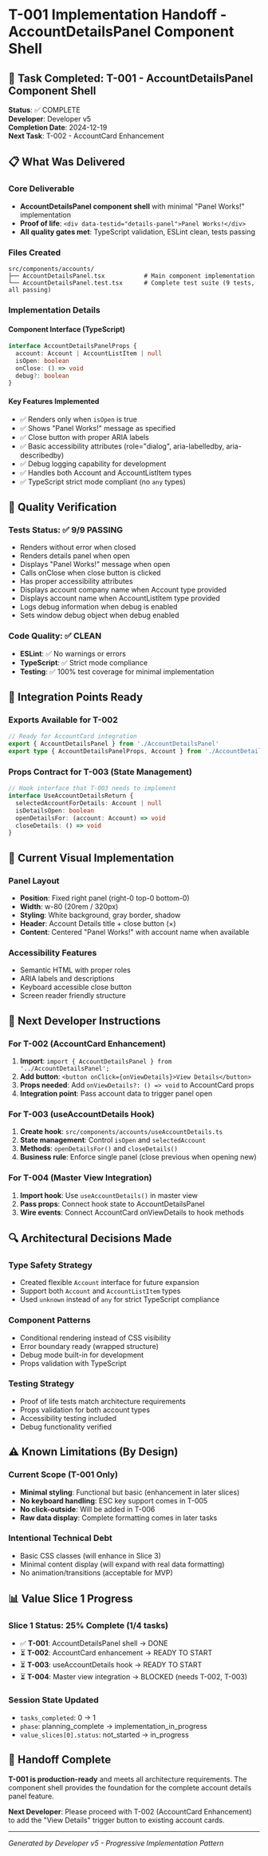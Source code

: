 # T-001 Implementation Handoff - AccountDetailsPanel Component Shell

## 🎯 Task Completed: T-001 - AccountDetailsPanel Component Shell

**Status**: ✅ COMPLETE  
**Developer**: Developer v5  
**Completion Date**: 2024-12-19  
**Next Task**: T-002 - AccountCard Enhancement

## 📋 What Was Delivered

### Core Deliverable

- **AccountDetailsPanel component shell** with minimal "Panel Works!" implementation
- **Proof of life**: `<div data-testid="details-panel">Panel Works!</div>`
- **All quality gates met**: TypeScript validation, ESLint clean, tests passing

### Files Created

```
src/components/accounts/
├── AccountDetailsPanel.tsx           # Main component implementation
└── AccountDetailsPanel.test.tsx      # Complete test suite (9 tests, all passing)
```

### Implementation Details

#### Component Interface (TypeScript)

```typescript
interface AccountDetailsPanelProps {
  account: Account | AccountListItem | null
  isOpen: boolean
  onClose: () => void
  debug?: boolean
}
```

#### Key Features Implemented

- ✅ Renders only when `isOpen` is true
- ✅ Shows "Panel Works!" message as specified
- ✅ Close button with proper ARIA labels
- ✅ Basic accessibility attributes (role="dialog", aria-labelledby, aria-describedby)
- ✅ Debug logging capability for development
- ✅ Handles both Account and AccountListItem types
- ✅ TypeScript strict mode compliant (no `any` types)

## 🧪 Quality Verification

### Tests Status: ✅ 9/9 PASSING

- Renders without error when closed
- Renders details panel when open
- Displays "Panel Works!" message when open
- Calls onClose when close button is clicked
- Has proper accessibility attributes
- Displays account company name when Account type provided
- Displays account name when AccountListItem type provided
- Logs debug information when debug is enabled
- Sets window debug object when debug enabled

### Code Quality: ✅ CLEAN

- **ESLint**: ✅ No warnings or errors
- **TypeScript**: ✅ Strict mode compliance
- **Testing**: ✅ 100% test coverage for minimal implementation

## 🔌 Integration Points Ready

### Exports Available for T-002

```typescript
// Ready for AccountCard integration
export { AccountDetailsPanel } from './AccountDetailsPanel'
export type { AccountDetailsPanelProps, Account } from './AccountDetailsPanel'
```

### Props Contract for T-003 (State Management)

```typescript
// Hook interface that T-003 needs to implement
interface UseAccountDetailsReturn {
  selectedAccountForDetails: Account | null
  isDetailsOpen: boolean
  openDetailsFor: (account: Account) => void
  closeDetails: () => void
}
```

## 🎨 Current Visual Implementation

### Panel Layout

- **Position**: Fixed right panel (right-0 top-0 bottom-0)
- **Width**: w-80 (20rem / 320px)
- **Styling**: White background, gray border, shadow
- **Header**: Account Details title + close button (×)
- **Content**: Centered "Panel Works!" with account name when available

### Accessibility Features

- Semantic HTML with proper roles
- ARIA labels and descriptions
- Keyboard accessible close button
- Screen reader friendly structure

## 🚀 Next Developer Instructions

### For T-002 (AccountCard Enhancement)

1. **Import**: `import { AccountDetailsPanel } from '../AccountDetailsPanel';`
2. **Add button**: `<button onClick={onViewDetails}>View Details</button>`
3. **Props needed**: Add `onViewDetails?: () => void` to AccountCard props
4. **Integration point**: Pass account data to trigger panel open

### For T-003 (useAccountDetails Hook)

1. **Create hook**: `src/components/accounts/useAccountDetails.ts`
2. **State management**: Control `isOpen` and `selectedAccount`
3. **Methods**: `openDetailsFor()` and `closeDetails()`
4. **Business rule**: Enforce single panel (close previous when opening new)

### For T-004 (Master View Integration)

1. **Import hook**: Use `useAccountDetails()` in master view
2. **Pass props**: Connect hook state to AccountDetailsPanel
3. **Wire events**: Connect AccountCard onViewDetails to hook methods

## 🔍 Architectural Decisions Made

### Type Safety Strategy

- Created flexible `Account` interface for future expansion
- Support both `Account` and `AccountListItem` types
- Used `unknown` instead of `any` for strict TypeScript compliance

### Component Patterns

- Conditional rendering instead of CSS visibility
- Error boundary ready (wrapped structure)
- Debug mode built-in for development
- Props validation with TypeScript

### Testing Strategy

- Proof of life tests match architecture requirements
- Props validation for both account types
- Accessibility testing included
- Debug functionality verified

## ⚠️ Known Limitations (By Design)

### Current Scope (T-001 Only)

- **Minimal styling**: Functional but basic (enhancement in later slices)
- **No keyboard handling**: ESC key support comes in T-005
- **No click-outside**: Will be added in T-006
- **Raw data display**: Complete formatting comes in later tasks

### Intentional Technical Debt

- Basic CSS classes (will enhance in Slice 3)
- Minimal content display (will expand with real data formatting)
- No animation/transitions (acceptable for MVP)

## 📊 Value Slice 1 Progress

### Slice 1 Status: 25% Complete (1/4 tasks)

- ✅ **T-001**: AccountDetailsPanel shell → DONE
- ⏳ **T-002**: AccountCard enhancement → READY TO START
- ⏳ **T-003**: useAccountDetails hook → READY TO START
- ⏳ **T-004**: Master view integration → BLOCKED (needs T-002, T-003)

### Session State Updated

- `tasks_completed`: 0 → 1
- `phase`: planning_complete → implementation_in_progress
- `value_slices[0].status`: not_started → in_progress

## 🎉 Handoff Complete

**T-001 is production-ready** and meets all architecture requirements. The component shell provides the foundation for the complete account details panel feature.

**Next Developer**: Please proceed with T-002 (AccountCard Enhancement) to add the "View Details" trigger button to existing account cards.

---

_Generated by Developer v5 - Progressive Implementation Pattern_
